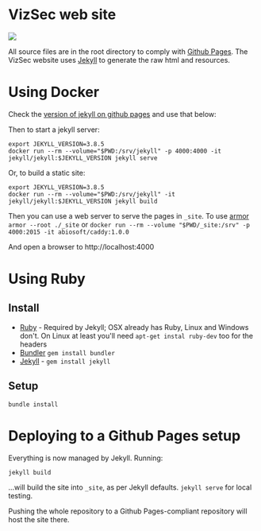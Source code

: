 VizSec web site
===============

![](screenshot.jpg?raw=true)

All source files are in the root directory to comply with [Github Pages](https://pages.github.com). The VizSec website uses [Jekyll](http://jekyllrb.com) to generate the raw html and resources.

# Using Docker

Check the [version of jekyll on github pages](https://pages.github.com/versions/) and use that below:

Then to start a jekyll server:

	export JEKYLL_VERSION=3.8.5
	docker run --rm --volume="$PWD:/srv/jekyll" -p 4000:4000 -it jekyll/jekyll:$JEKYLL_VERSION jekyll serve

Or, to build a static site:

	export JEKYLL_VERSION=3.8.5
	docker run --rm --volume="$PWD:/srv/jekyll" -it jekyll/jekyll:$JEKYLL_VERSION jekyll build

Then you can use a web server to serve the pages in `_site`. To use [armor](https://armor.labstack.com/) `armor --root ./_site` or `docker run --rm --volume "$PWD/_site:/srv" -p 4000:2015 -it abiosoft/caddy:1.0.0`

And open a browser to http://localhost:4000


# Using Ruby

## Install

- [Ruby](https://www.ruby-lang.org/en/) - Required by Jekyll; OSX already has Ruby, Linux and Windows don't. On Linux at least you'll need `apt-get instal ruby-dev` too for the headers
- [Bundler](http://bundler.io/#getting-started) `gem install bundler`
- [Jekyll](http://jekyllrb.com) - `gem install jekyll`

## Setup

	bundle install

# Deploying to a Github Pages setup

Everything is now managed by Jekyll. Running: 

	jekyll build

...will build the site into `_site`, as per Jekyll defaults. `jekyll serve` for local testing. 

Pushing the whole repository to a Github Pages-compliant repository will host the site there. 

